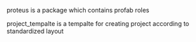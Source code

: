 proteus is a package which contains profab roles

project_tempalte is a tempalte for creating project according to standardized
layout
